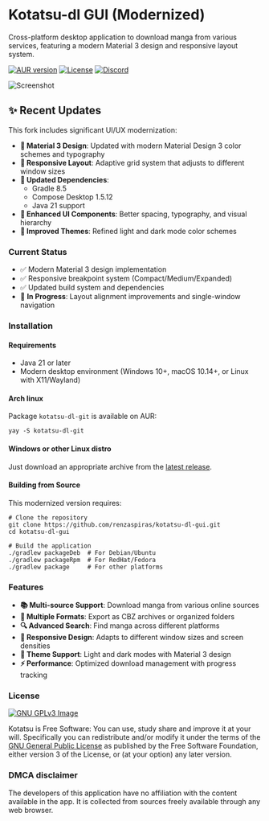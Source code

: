 # Kotatsu-dl GUI (Modernized)

Cross-platform desktop application to download manga from various services, featuring a modern Material 3 design and responsive layout system.

[![AUR version](https://img.shields.io/aur/version/kotatsu-dl-git)](https://aur.archlinux.org/packages/kotatsu-dl-git) [![License](https://img.shields.io/github/license/nv95/Kotatsu)](https://github.com/nv95/kotatsu-dl/blob/master/LICENSE) [![Discord](https://img.shields.io/discord/898363402467045416?color=5865f2&label=discord)](https://discord.gg/NNJ5RgVBC5)

![Screenshot](metadata/scr1.png)

## ✨ Recent Updates

This fork includes significant UI/UX modernization:

- **🎨 Material 3 Design**: Updated with modern Material Design 3 color schemes and typography
- **📱 Responsive Layout**: Adaptive grid system that adjusts to different window sizes
- **🔧 Updated Dependencies**: 
  - Gradle 8.5
  - Compose Desktop 1.5.12
  - Java 21 support
- **💫 Enhanced UI Components**: Better spacing, typography, and visual hierarchy
- **🌙 Improved Themes**: Refined light and dark mode color schemes

### Current Status
- ✅ Modern Material 3 design implementation
- ✅ Responsive breakpoint system (Compact/Medium/Expanded)
- ✅ Updated build system and dependencies
- 🔄 **In Progress**: Layout alignment improvements and single-window navigation

### Installation

#### Requirements
- Java 21 or later
- Modern desktop environment (Windows 10+, macOS 10.14+, or Linux with X11/Wayland)

#### Arch linux

Package `kotatsu-dl-git` is available on AUR:

```shell
yay -S kotatsu-dl-git
```

#### Windows or other Linux distro

Just download an appropriate archive from the [latest release](https://github.com/nv95/kotatsu-dl/releases/latest).

#### Building from Source

This modernized version requires:
```shell
# Clone the repository
git clone https://github.com/renzaspiras/kotatsu-dl-gui.git
cd kotatsu-dl-gui

# Build the application
./gradlew packageDeb  # For Debian/Ubuntu
./gradlew packageRpm  # For RedHat/Fedora
./gradlew package     # For other platforms
```

### Features

- **📚 Multi-source Support**: Download manga from various online sources
- **💾 Multiple Formats**: Export as CBZ archives or organized folders
- **🔍 Advanced Search**: Find manga across different platforms
- **📱 Responsive Design**: Adapts to different window sizes and screen densities
- **🌙 Theme Support**: Light and dark modes with Material 3 design
- **⚡ Performance**: Optimized download management with progress tracking

### License
[![GNU GPLv3 Image](https://www.gnu.org/graphics/gplv3-127x51.png)](http://www.gnu.org/licenses/gpl-3.0.en.html)

Kotatsu is Free Software: You can use, study share and improve it at your
will. Specifically you can redistribute and/or modify it under the terms of the
[GNU General Public License](https://www.gnu.org/licenses/gpl.html) as
published by the Free Software Foundation, either version 3 of the License, or
(at your option) any later version.

### DMCA disclaimer

The developers of this application have no affiliation with the content available in the app. It is collected from sources freely available through any web browser.